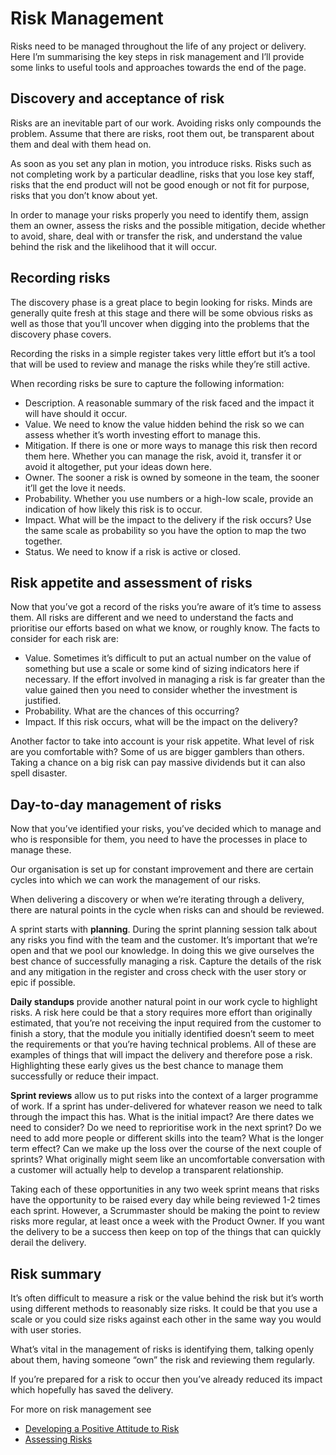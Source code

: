 # Risk Management


Risks need to be managed throughout the life of any project or delivery. Here I’m summarising the key steps in risk management and I’ll provide some links to useful tools and approaches towards the end of the page.

## Discovery and acceptance of risk

Risks are an inevitable part of our work. Avoiding risks only compounds the problem. Assume that there are risks, root them out, be transparent about them and deal with them head on.

As soon as you set any plan in motion, you introduce risks. Risks such as not completing work by a particular deadline, risks that you lose key staff, risks that the end product will not be good enough or not fit for purpose, risks that you don’t know about yet.

In order to manage your risks properly you need to identify them, assign them an owner, assess the risks and the possible mitigation, decide whether to avoid, share, deal with or transfer the risk, and understand the value behind the risk and the likelihood that it will occur.

## Recording risks

The discovery phase is a great place to begin looking for risks. Minds are generally quite fresh at this stage and there will be some obvious risks as well as those that you’ll uncover when digging into the problems that the discovery phase covers.

Recording the risks in a simple register takes very little effort but it’s a tool that will be used to review and manage the risks while they’re still active.

When recording risks be sure to capture the following information:

* Description. A reasonable summary of the risk faced and the impact it will have should it occur.
* Value. We need to know the value hidden behind the risk so we can assess whether it’s worth investing effort to manage this.
* Mitigation. If there is one or more ways to manage this risk then record them here. Whether you can manage the risk, avoid it, transfer it or avoid it altogether, put your ideas down here.
* Owner. The sooner a risk is owned by someone in the team, the sooner it’ll get the love it needs.
* Probability. Whether you use numbers or a high-low scale, provide an indication of how likely this risk is to occur.
* Impact. What will be the impact to the delivery if the risk occurs? Use the same scale as probability so you have the option to map the two together.
* Status. We need to know if a risk is active or closed.

## Risk appetite and assessment of risks

Now that you’ve got a record of the risks you’re aware of it’s time to assess them. All risks are different and we need to understand the facts and prioritise our efforts based on what we know, or roughly know. The facts to consider for each risk are:

* Value. Sometimes it’s difficult to put an actual number on the value of something but use a scale or some kind of sizing indicators here if necessary. If the effort involved in managing a risk is far greater than the value gained then you need to consider whether the investment is justified.
* Probability. What are the chances of this occurring?
* Impact. If this risk occurs, what will be the impact on the delivery?

Another factor to take into account is your risk appetite. What level of risk are you comfortable with? Some of us are bigger gamblers than others. Taking a chance on a big risk can pay massive dividends but it can also spell disaster.

## Day-to-day management of risks

Now that you’ve identified your risks, you’ve decided which to manage and who is responsible for them, you need to have the processes in place to manage these.

Our organisation is set up for constant improvement and there are certain cycles into which we can work the management of our risks.

When delivering a discovery or when we’re iterating through a delivery, there are natural points in the cycle when risks can and should be reviewed.

A sprint starts with **planning**. During the sprint planning session talk about any risks you find with the team and the customer. It’s important that we’re open and that we pool our knowledge. In doing this we give ourselves the best chance of successfully managing a risk. Capture the details of the risk and any mitigation in the register and cross check with the user story or epic if possible.

**Daily standups** provide another natural point in our work cycle to highlight risks. A risk here could be that a story requires more effort than originally estimated, that you’re not receiving the input required from the customer to finish a story, that the module you initially identified doesn’t seem to meet the requirements or that you’re having technical problems. All of these are examples of things that will impact the delivery and therefore pose a risk. Highlighting these early gives us the best chance to manage them successfully or reduce their impact.

**Sprint reviews** allow us to put risks into the context of a larger programme of work. If a sprint has under-delivered for whatever reason we need to talk through the impact this has. What is the initial impact? Are there dates we need to consider? Do we need to reprioritise work in the next sprint? Do we need to add more people or different skills into the team? What is the longer term effect? Can we make up the loss over the course of the next couple of sprints? What originally might seem like an uncomfortable conversation with a customer will actually help to develop a transparent relationship.

Taking each of these opportunities in any two week sprint means that risks have the opportunity to be raised every day while being reviewed 1-2 times each sprint. However, a Scrummaster should be making the point to review risks more regular, at least once a week with the Product Owner. If you want the delivery to be a success then keep on top of the things that can quickly derail the delivery.

## Risk summary

It’s often difficult to measure a risk or the value behind the risk but it’s worth using different methods to reasonably size risks. It could be that you use a scale or you could size risks against each other in the same way you would with user stories.

What’s vital in the management of risks is identifying them, talking openly about them, having someone “own” the risk and reviewing them regularly.

If you’re prepared for a risk to occur then you’ve already reduced its impact which hopefully has saved the delivery.

For more on risk management see

* [Developing a Positive Attitude to Risk](delivery_recipe/positive_risk_attitude.md)
* [Assessing Risks](delivery_recipe/assessing_risks.md)